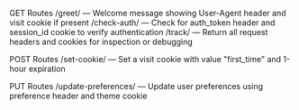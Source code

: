 GET Routes
/greet/ — Welcome message showing User-Agent header and visit cookie if present 
/check-auth/ — Check for auth_token header and session_id cookie to verify authentication 
/track/ — Return all request headers and cookies for inspection or debugging

POST Routes
/set-cookie/ — Set a visit cookie with value "first_time" and 1-hour expiration

PUT Routes
/update-preferences/ — Update user preferences using preference header and theme cookie
